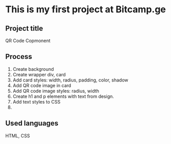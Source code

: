 # This is my first project at Bitcamp.ge

## Project title
QR Code Copmonent

## Process
1. Create background
2. Create wrapper div, card
3. Add card styles: width, radius, padding, color, shadow
4. Add QR code image in card
5. Add QR code image styles: radius, width
6. Create h1 and p elements with text from design.
7. Add text styles to CSS
8. 

## Used languages
HTML, CSS

